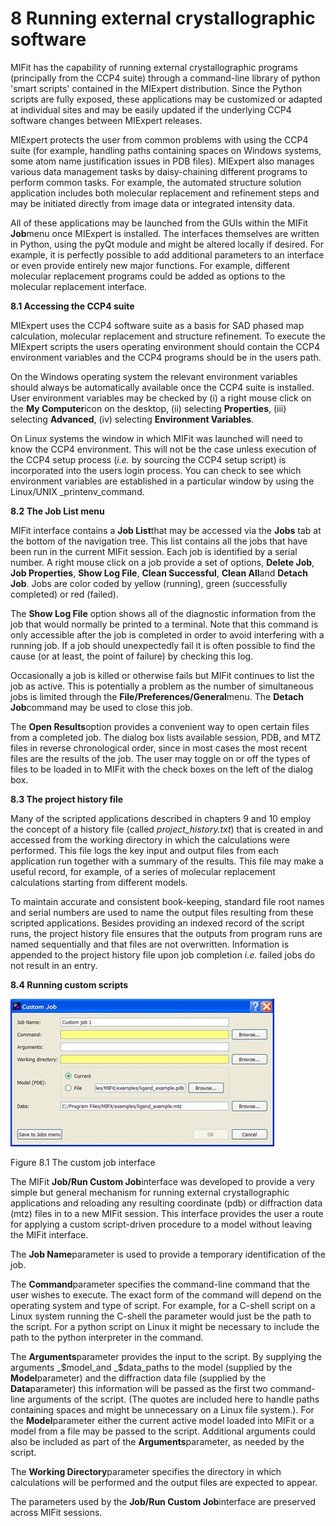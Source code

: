 # 8 Running external crystallographic software

MIFit has the capability of running external crystallographic programs (principally from the CCP4 suite) through a command-line library of python 'smart scripts' contained in the MIExpert distribution. Since the Python scripts are fully exposed, these applications may be customized or adapted at individual sites and may be easily updated if the underlying CCP4 software changes between MIExpert releases.

MIExpert protects the user from common problems with using the CCP4 suite (for example, handling paths containing spaces on Windows systems, some atom name justification issues in PDB files). MIExpert also manages various data management tasks by daisy-chaining different programs to perform common tasks. For example, the automated structure solution application includes both molecular replacement and refinement steps and may be initiated directly from image data or integrated intensity data.

All of these applications may be launched from the GUIs within the MIFit **Job**menu once MIExpert is installed. The interfaces themselves are written in Python, using the pyQt module and might be altered locally if desired. For example, it is perfectly possible to add additional parameters to an interface or even provide entirely new major functions. For example, different molecular replacement programs could be added as options to the molecular replacement interface.

**8.1 Accessing the CCP4 suite**

MIExpert uses the CCP4 software suite as a basis for SAD phased map calculation, molecular replacement and structure refinement. To execute the MIExpert scripts the users operating environment should contain the CCP4 environment variables and the CCP4 programs should be in the users path.

On the Windows operating system the relevant environment variables should always be automatically available once the CCP4 suite is installed. User environment variables may be checked by (i) a right mouse click on the **My Computer**icon on the desktop, (ii) selecting **Properties**, (iii) selecting **Advanced**, (iv) selecting **Environment Variables**.

On Linux systems the window in which MIFit was launched will need to know the CCP4 environment. This will not be the case unless execution of the CCP4 setup process (_i.e._ by sourcing the CCP4 setup script) is incorporated into the users login process. You can check to see which environment variables are established in a particular window by using the Linux/UNIX _printenv_command.

**8.2 The Job List menu**



MIFit interface contains a **Job List**that may be accessed via the **Jobs** tab at the bottom of the navigation tree. This list contains all the jobs that have been run in the current MIFit session. Each job is identified by a serial number. A right mouse click on a job provide a set of options, **Delete Job**, **Job Properties**, **Show Log File**, **Clean Successful**, **Clean All**and **Detach Job**. Jobs are color coded by yellow (running), green (successfully completed) or red (failed).

The **Show Log File** option shows all of the diagnostic information from the job that would normally be printed to a terminal. Note that this command is only accessible after the job is completed in order to avoid interfering with a running job. If a job should unexpectedly fail it is often possible to find the cause (or at least, the point of failure) by checking this log.

Occasionally a job is killed or otherwise fails but MIFit continues to list the job as active. This is potentially a problem as the number of simultaneous jobs is limited through the **File/Preferences/General**menu. The **Detach Job**command may be used to close this job.

The **Open Results**option provides a convenient way to open certain files from a completed job. The dialog box lists available session, PDB, and MTZ files in reverse chronological order, since in most cases the most recent files are the results of the job. The user may toggle on or off the types of files to be loaded in to MIFit with the check boxes on the left of the dialog box.

**8.3 The project history file**

Many of the scripted applications described in chapters 9 and 10 employ the concept of a history file (called _project\_history.txt_) that is created in and accessed from the working directory in which the calculations were performed. This file logs the key input and output files from each application run together with a summary of the results. This file may make a useful record, for example, of a series of molecular replacement calculations starting from different models.

To maintain accurate and consistent book-keeping, standard file root names and serial numbers are used to name the output files resulting from these scripted applications. Besides providing an indexed record of the script runs, the project history file ensures that the outputs from program runs are named sequentially and that files are not overwritten. Information is appended to the project history file upon job completion _i.e._ failed jobs do not result in an entry.

**8.4 Running custom scripts**

![images/image080.jpg](images/image080.jpg)

Figure 8.1 The custom job interface

The MIFit **Job/Run Custom Job**interface was developed to provide a very simple but general mechanism for running external crystallographic applications and reloading any resulting coordinate (pdb) or diffraction data (mtz) files in to a new MIFit session. This interface provides the user a route for applying a custom script-driven procedure to a model without leaving the MIFit interface.

The **Job Name**parameter is used to provide a temporary identification of the job.

The **Command**parameter specifies the command-line command that the user wishes to execute. The exact form of the command will depend on the operating system and type of script. For example, for a C-shell script on a Linux system running the C-shell the parameter would just be the path to the script. For a python script on Linux it might be necessary to include the path to the python interpreter in the command.

The **Arguments**parameter provides the input to the script. By supplying the arguments _$model_and _$data_paths to the model (supplied by the **Model**parameter) and the diffraction data file (supplied by the **Data**parameter) this information will be passed as the first two command-line arguments of the script. (The quotes are included here to handle paths containing spaces and might be unnecessary on a Linux file system.). For the **Model**parameter either the current active model loaded into MIFit or a model from a file may be passed to the script. Additional arguments could also be included as part of the **Arguments**parameter, as needed by the script.

The **Working Directory**parameter specifies the directory in which calculations will be performed and the output files are expected to appear.

The parameters used by the **Job/Run Custom Job**interface are preserved across MIFit sessions.
